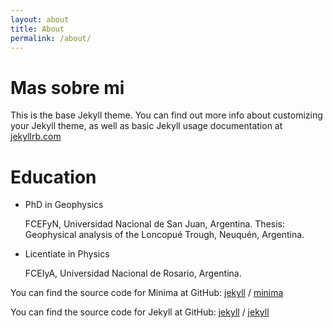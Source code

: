 ```yaml
---
layout: about
title: About
permalink: /about/
---
```


# Mas sobre mi

This is the base Jekyll theme. You can find out more info about customizing your Jekyll theme, as well as basic Jekyll usage documentation at [jekyllrb.com](https://jekyllrb.com/)

# Education
* PhD in Geophysics

  FCEFyN, Universidad Nacional de San Juan, Argentina.
Thesis: Geophysical analysis of the Loncopué Trough, Neuquén, Argentina.

* Licentiate in Physics

  FCEIyA, Universidad Nacional de Rosario, Argentina.

You can find the source code for Minima at GitHub:
[jekyll][jekyll-organization] /
[minima](https://github.com/jekyll/minima)

You can find the source code for Jekyll at GitHub:
[jekyll][jekyll-organization] /
[jekyll](https://github.com/jekyll/jekyll)


[jekyll-organization]: https://github.com/jekyll
